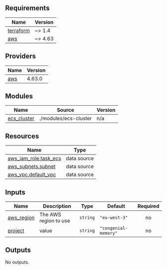 ## Requirements

| Name | Version |
|------|---------|
| <a name="requirement_terraform"></a> [terraform](#requirement\_terraform) | ~> 1.4 |
| <a name="requirement_aws"></a> [aws](#requirement\_aws) | ~> 4.63 |

## Providers

| Name | Version |
|------|---------|
| <a name="provider_aws"></a> [aws](#provider\_aws) | 4.63.0 |

## Modules

| Name | Source | Version |
|------|--------|---------|
| <a name="module_ecs_cluster"></a> [ecs\_cluster](#module\_ecs\_cluster) | ./modules/ecs-cluster | n/a |

## Resources

| Name | Type |
|------|------|
| [aws_iam_role.task_ecs](https://registry.terraform.io/providers/hashicorp/aws/latest/docs/data-sources/iam_role) | data source |
| [aws_subnets.subnet](https://registry.terraform.io/providers/hashicorp/aws/latest/docs/data-sources/subnets) | data source |
| [aws_vpc.default_vpc](https://registry.terraform.io/providers/hashicorp/aws/latest/docs/data-sources/vpc) | data source |

## Inputs

| Name | Description | Type | Default | Required |
|------|-------------|------|---------|:--------:|
| <a name="input_aws_region"></a> [aws\_region](#input\_aws\_region) | The AWS region to use | `string` | `"eu-west-3"` | no |
| <a name="input_project"></a> [project](#input\_project) | value | `string` | `"congenial-memory"` | no |

## Outputs

No outputs.
